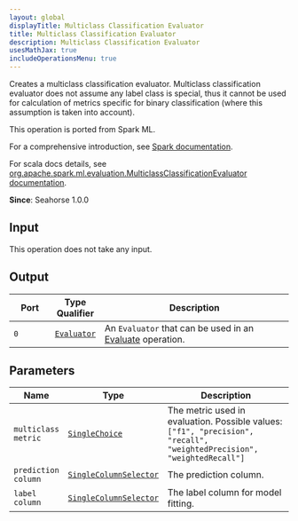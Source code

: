 ```yaml
---
layout: global
displayTitle: Multiclass Classification Evaluator
title: Multiclass Classification Evaluator
description: Multiclass Classification Evaluator
usesMathJax: true
includeOperationsMenu: true
---
```

Creates a multiclass classification evaluator. Multiclass classification evaluator does not assume any label class is special, thus it cannot be used for calculation of metrics specific for binary classification (where this assumption is taken into account).

This operation is ported from Spark ML.


For a comprehensive introduction, see
<a target="_blank" href="https://spark.apache.org/docs/2.0.0/mllib-evaluation-metrics.html#multiclass-classification">Spark documentation</a>.


For scala docs details, see
<a target="_blank" href="https://spark.apache.org/docs/2.0.0/api/scala/index.html#org.apache.spark.ml.evaluation.MulticlassClassificationEvaluator">org.apache.spark.ml.evaluation.MulticlassClassificationEvaluator documentation</a>.

**Since**: Seahorse 1.0.0

## Input

This operation does not take any input.

## Output


<table>
<thead>
<tr>
<th style="width:15%">Port</th>
<th style="width:15%">Type Qualifier</th>
<th style="width:70%">Description</th>
</tr>
</thead>
<tbody>
    <tr><td><code>0</code></td><td><code><a href="../classes/evaluator.html">Evaluator</a></code></td><td>An <code>Evaluator</code> that can be used in an <a href="evaluate.html">Evaluate</a> operation.</td></tr>
</tbody>
</table>


## Parameters


<table class="table">
<thead>
<tr>
<th style="width:15%">Name</th>
<th style="width:15%">Type</th>
<th style="width:70%">Description</th>
</tr>
</thead>
<tbody>

<tr>
<td><code>multiclass metric</code></td>
<td><code><a href="../parameter_types.html#single-choice">SingleChoice</a></code></td>
<td>The metric used in evaluation. Possible values: <code>["f1", "precision", "recall", "weightedPrecision", "weightedRecall"]</code></td>
</tr>

<tr>
<td><code>prediction column</code></td>
<td><code><a href="../parameter_types.html#single-column-selector">SingleColumnSelector</a></code></td>
<td>The prediction column.</td>
</tr>

<tr>
<td><code>label column</code></td>
<td><code><a href="../parameter_types.html#single-column-selector">SingleColumnSelector</a></code></td>
<td>The label column for model fitting.</td>
</tr>

</tbody>
</table>

